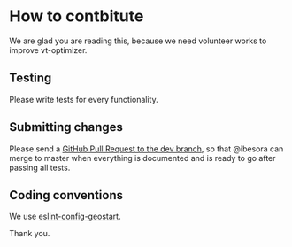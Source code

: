 # How to contbitute
We are glad you are reading this, because we need volunteer works to improve vt-optimizer.

## Testing
Please write tests for every functionality.

## Submitting changes
Please send a [GitHub Pull Request to the dev branch](https://github.com/ibesora/vt-optimizer/pull/new/dev), so that @ibesora can merge to master when everything is documented and is ready to go after passing all tests.

## Coding conventions
We use [eslint-config-geostart](https://github.com/geostarters/eslint-config-geostart).

Thank you.

